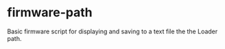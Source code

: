 # firmware-path
Basic firmware script for displaying and saving to a text file the the Loader path.

